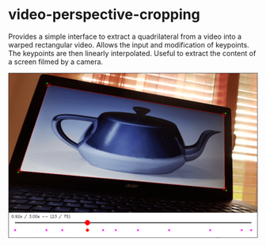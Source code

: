 video-perspective-cropping
===

Provides a simple interface to extract a quadrilateral from a video into a warped rectangular video.
Allows the input and modification of keypoints.
The keypoints are then linearly interpolated.
Useful to extract the content of a screen filmed by a camera.

<p align="center">
  <img src="screenshot.png" />
</p>
